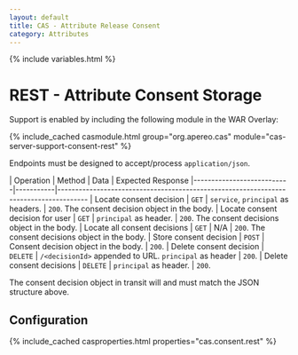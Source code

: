 ```yaml
---
layout: default
title: CAS - Attribute Release Consent
category: Attributes
---
```


{% include variables.html %}

# REST - Attribute Consent Storage

Support is enabled by including the following module in the WAR Overlay:

{% include_cached casmodule.html group="org.apereo.cas" module="cas-server-support-consent-rest" %}

Endpoints must be designed to accept/process `application/json`.

| Operation                 | Method    | Data                                 | Expected Response
|---------------------------|-----------|--------------------------------------------------------------------------------------
| Locate consent decision   | `GET`     | `service`, `principal` as headers.    | `200`. The consent decision object in the body.
| Locate consent decision for user   | `GET`     | `principal` as header.    | `200`. The consent decisions object in the body.
| Locate all consent decisions  | `GET`     | N/A    | `200`. The consent decisions object in the body.
| Store consent decision    | `POST`    |  Consent decision object in the body. | `200`.
| Delete consent decision   | `DELETE`  | `/<decisionId>` appended to URL. `principal` as header      | `200`.
| Delete consent decisions   | `DELETE`  | `principal` as header.      | `200`.

The consent decision object in transit will and must match the JSON structure above.

## Configuration

{% include_cached casproperties.html properties="cas.consent.rest" %}

